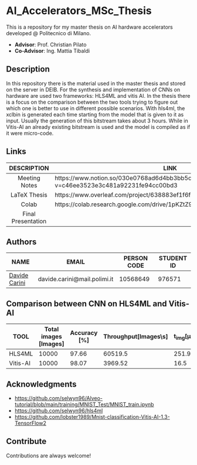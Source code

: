 # AI_Accelerators_MSc_Thesis
This is a repository for my master thesis on AI hardware accelerators developed @ Politecnico di Milano.

 * **Advisor**: Prof. Christian Pilato
 * **Co-Advisor**: Ing. Mattia Tibaldi
 
 
 
<!-- DESCRIPTION -->
## Description
In this repository there is the material used in the master thesis and stored on the server in DEIB. For the synthesis and implementation of CNNs on hardware are used two frameworks: HLS4ML and vitis AI. In the thesis there is a focus on the comparison between the two tools trying to figure out which one is better to use in different possible scenarios. 
With hls4ml, the xclbin is generated each time starting from the model that is given to it as input. Usually the generation of this bitstream takes about 3 hours. While in Vitis-AI an already existing bitstream is used and the model is compiled as if it were micro-code.


<!-- LINKS -->
## Links
<table style="margin-left: auto; margin-right: auto">
<thead>
<tr><th>DESCRIPTION</th><th>LINK</th></tr>
</thead>
<tbody>
<tr><td align="center">Meeting Notes</td><td> https://www.notion.so/030e0768ad6d4bb3bb5c99557ac8c06a?v=c46ee3523e3c481a92231fe94cc00bd3 </td></tr>
<tr><td align="center">LaTeX Thesis</td><td>https://www.overleaf.com/project/638883ef1f6f113398139581</td></tr>
<tr><td align="center">Colab</td><td>https://colab.research.google.com/drive/1pKZtZ9_iotdf0YHwzCta6M2bcLMQDrCG</td></tr>
<tr><td align="center">Final Presentation</td><td></td></tr>
</tbody>
</table>




<!-- AUTHORS -->
## Authors
<table style="margin-left: auto; margin-right: auto">
<thead>
<tr><th>NAME</th><th>EMAIL</th><th>PERSON CODE</th><th>STUDENT ID</th></tr>
</thead>
<tbody>
<tr><td><a href="https://github.com/davidecarini">Davide Carini<a/></td><td align="center">davide.carini@mail.polimi.it</td><td>10568649</td><td>976571</td></tr>
</tbody>
</table>

## Comparison between CNN on HLS4ML and Vitis-AI

|TOOL              |Total images [Images] |Accuracy [\%]|Throughput[Images\s]|t<sub>img</sub>[&#956;s]|
|------------------|----------------------|-------------|--------------|------------------------|
|HLS4ML          | 10000     |97.66        |60519.5         |          251.92            |
|Vitis-AI        | 10000      |  98.07     |3969.52         |          16.5            |


## Acknowledgments

* https://github.com/selwyn96/Alveo-tutorial/blob/main/training/MNIST_Test/MNIST_train.ipynb  
* https://github.com/selwyn96/hls4ml
* https://github.com/lobster1989/Mnist-classification-Vitis-AI-1.3-TensorFlow2

## Contribute
Contributions are always welcome!

